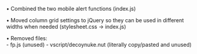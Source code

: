 • Combined the two mobile alert functions (index.js)

• Moved column grid settings to jQuery so they can be used in different widths when needed (stylesheet.css → index.js)

• Removed files: <br>
   \- fp.js (unused)
   \- vscript/decoynuke.nut (literally copy/pasted and unused)
